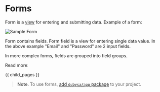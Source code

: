 # Forms #

Form is a [view](#) for entering and submitting data. Example of a form:

![Sample Form](form.jpg)

Form contains fields. Form field is a view for entering single data value. In the above example "Email" and "Password" are 2 input fields.

In more complex forms, fields are grouped into field groups. 

Read more:

{{ child_pages }}

> **Note**. To use forms, [add `dubysa/app` package](#) to your project.